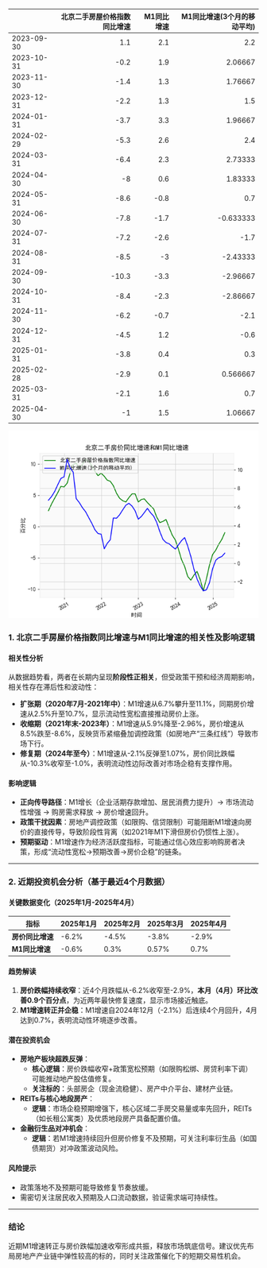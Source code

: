 |            |   北京二手房屋价格指数同比增速 |   M1同比增速 |   M1同比增速(3个月的移动平均) |
|:-----------|-------------------------------:|-------------:|------------------------------:|
| 2023-09-30 |                            1.1 |          2.1 |                      2.2      |
| 2023-10-31 |                           -0.2 |          1.9 |                      2.06667  |
| 2023-11-30 |                           -1.4 |          1.3 |                      1.76667  |
| 2023-12-31 |                           -2.2 |          1.3 |                      1.5      |
| 2024-01-31 |                           -3.7 |          3.3 |                      1.96667  |
| 2024-02-29 |                           -5.3 |          2.6 |                      2.4      |
| 2024-03-31 |                           -6.4 |          2.3 |                      2.73333  |
| 2024-04-30 |                           -8   |          0.6 |                      1.83333  |
| 2024-05-31 |                           -8.6 |         -0.8 |                      0.7      |
| 2024-06-30 |                           -7.8 |         -1.7 |                     -0.633333 |
| 2024-07-31 |                           -7.2 |         -2.6 |                     -1.7      |
| 2024-08-31 |                           -8.5 |         -3   |                     -2.43333  |
| 2024-09-30 |                          -10.3 |         -3.3 |                     -2.96667  |
| 2024-10-31 |                           -8.4 |         -2.3 |                     -2.86667  |
| 2024-11-30 |                           -6.2 |         -0.7 |                     -2.1      |
| 2024-12-31 |                           -4.5 |          1.2 |                     -0.6      |
| 2025-01-31 |                           -3.8 |          0.4 |                      0.3      |
| 2025-02-28 |                           -2.9 |          0.1 |                      0.566667 |
| 2025-03-31 |                           -2.1 |          1.6 |                      0.7      |
| 2025-04-30 |                           -1   |          1.5 |                      1.06667  |

![图](home_price.png)



### 1. 北京二手房屋价格指数同比增速与M1同比增速的相关性及影响逻辑

#### **相关性分析**  
从数据趋势看，两者在长期内呈现**阶段性正相关**，但受政策干预和经济周期影响，相关性存在滞后性和波动性：  
- **扩张期（2020年7月-2021年中）**：M1增速从6.7%攀升至11.1%，同期房价增速从2.5%升至10.7%，显示流动性宽松直接推动房价上涨。  
- **收缩期（2021年末-2023年）**：M1增速从5.9%降至-2.96%，房价增速从8.5%跌至-8.6%，反映货币紧缩叠加调控政策（如房地产“三条红线”）导致市场下行。  
- **修复期（2024年至今）**：M1增速从-2.1%反弹至1.07%，房价同比跌幅从-10.3%收窄至-1.0%，表明流动性边际改善对市场企稳有支撑作用。

#### **影响逻辑**  
- **正向传导路径**：M1增长（企业活期存款增加、居民消费力提升）→ 市场流动性增强 → 购房需求释放 → 房价增速回升。  
- **政策干扰因素**：房地产调控政策（如限购、信贷限制）可能阻断M1增速向房价的直接传导，导致阶段性背离（如2021年M1下滑但房价仍惯性上涨）。  
- **预期驱动**：M1增速作为经济活跃度指标，可能通过信心效应影响购房者决策，形成“流动性宽松→预期改善→房价企稳”的链条。

---

### 2. 近期投资机会分析（基于最近4个月数据）

#### **关键数据变化（2025年1月-2025年4月）**  
| 指标              | 2025年1月 | 2025年2月 | 2025年3月 | 2025年4月 |  
|-------------------|-----------|-----------|-----------|-----------|  
| **房价同比增速**  | -6.2%     | -4.5%     | -3.8%     | -2.9%     |  
| **M1同比增速**    | -0.6%     | 0.3%      | 0.57%     | 0.7%      |  

#### **趋势解读**  
1. **房价跌幅持续收窄**：近4个月跌幅从-6.2%收窄至-2.9%，**本月（4月）环比改善0.9个百分点**，为近两年最快修复速度，显示市场接近触底。  
2. **M1增速转正并企稳**：M1增速自2024年12月（-2.1%）后连续4个月回升，4月达到0.7%，表明流动性环境逐步改善。  

#### **潜在投资机会**  
- **房地产板块超跌反弹**：  
  - **核心逻辑**：房价跌幅收窄+政策宽松预期（如限购松绑、房贷利率下调）可能推动地产股估值修复。  
  - **关注标的**：头部房企（现金流稳健）、房产中介平台、建材产业链。  
- **REITs与核心地段房产**：  
  - **逻辑**：市场企稳预期增强下，核心区域二手房交易量或率先回升，REITs（如长租公寓类）及优质地段房产具备配置价值。  
- **金融衍生品对冲机会**：  
  - **逻辑**：若M1增速持续回升但房价修复不及预期，可关注利率衍生品（如国债期货）对冲政策波动风险。  

#### **风险提示**  
- 政策落地不及预期可能导致修复节奏放缓。  
- 需密切关注居民收入预期及人口流动数据，验证需求端可持续性。  

---

### 结论  
近期M1增速转正与房价跌幅加速收窄形成共振，释放市场筑底信号。建议优先布局房地产产业链中弹性较高的标的，同时关注政策催化下的短期交易性机会。